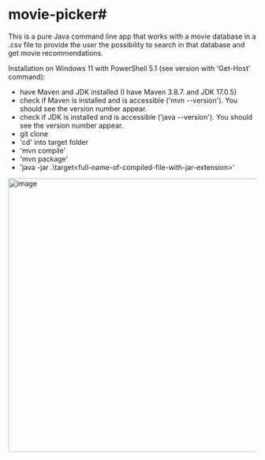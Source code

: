 # movie-picker#
This is a pure Java command line app that works with a movie database in a .csv file to provide the user the possibility to search in that database and get movie recommendations.

Installation on Windows 11 with PowerShell 5.1 (see version with 'Get-Host' command):
- have Maven and JDK installed (I have Maven 3.8.7. and JDK 17.0.5)
- check if Maven is installed and is accessible ('mvn --version'). You should see the version number appear.
- check if JDK is installed and is accessible ('java --version'). You should see the version number appear.
- git clone <ssh-link-to-repo> <target-folder>
- 'cd' into target folder
- 'mvn compile'
- 'mvn package'
- 'java -jar .\target\<full-name-of-compiled-file-with-jar-extension>'

<img width="556" alt="image" src="https://github.com/Geri306/netflix-recommendations/assets/107036298/91999e61-1fab-451f-b9c9-7fc430b13e4c">
